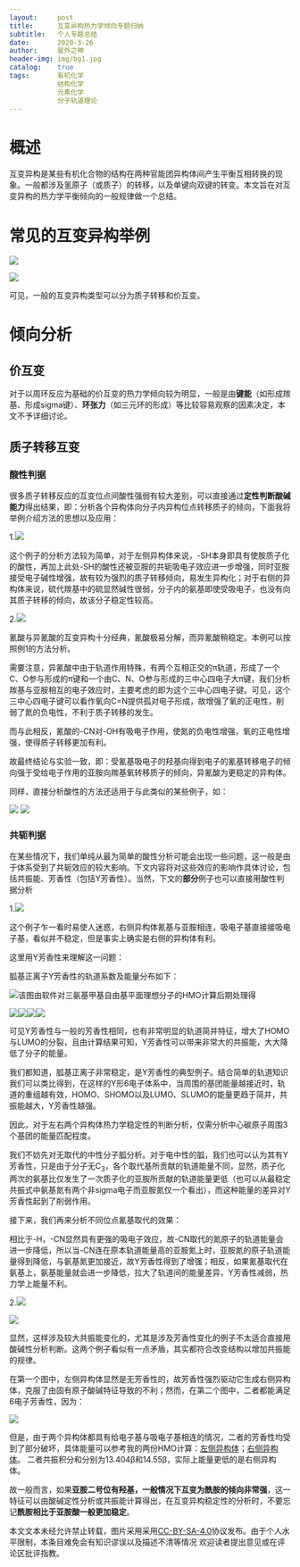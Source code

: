 ```yaml
---
layout:     post
title:      互变异构热力学倾向专题归纳
subtitle:   个人专题总结
date:       2020-3-26
author:     星外之神
header-img: img/bg1.jpg
catalog:    true
tags:       有机化学
            结构化学
            元素化学
            分子轨道理论
---
```


# 概述

互变异构是某些有机化合物的结构在两种官能团异构体间产生平衡互相转换的现象。一般都涉及氢原子（或质子）的转移，以及单键向双键的转变。本文旨在对互变异构的热力学平衡倾向的一般规律做一个总结。

# 常见的互变异构举例

![](https://wszqkzqk.github.io/img/500px-Tautomers_zh.png)

![](https://wszqkzqk.github.io/img/220px-Oxepin-benzene_oxide.png)

可见，一般的互变异构类型可以分为质子转移和价互变。

# 倾向分析

## 价互变

对于以周环反应为基础的价互变的热力学倾向较为明显，一般是由**键能**（如形成羰基、形成sigma键）、**环张力**（如三元环的形成）等比较容易观察的因素决定，本文不予详细讨论。

## 质子转移互变

### 酸性判据

很多质子转移反应的互变位点间酸性强弱有较大差别，可以直接通过**定性判断酸碱能力**得出结果，即：分析各个异构体向分子内异构位点转移质子的倾向，下面我将举例介绍方法的思想以及应用：

1.![](https://wszqkzqk.github.io/img/互变述图1.png)

这个例子的分析方法较为简单，对于左侧异构体来说，-SH本身即具有使胺质子化的酸性，再加上此处-SH的酸性还被亚胺的共轭吸电子效应进一步增强，同时亚胺接受电子碱性增强，故有较为强烈的质子转移倾向，易发生异构化；对于右侧的异构体来说，硫代羰基中的硫显然碱性很弱，分子内的氨基即使受吸电子，也没有向其质子转移的倾向，故该分子稳定性较高。

2.![](https://wszqkzqk.github.io/img/互变述图2.png)

氰酸与异氰酸的互变异构十分经典，氰酸极易分解，而异氰酸稍稳定。本例可以按照例1的方法分析。

需要注意，异氰酸中由于轨道作用特殊，有两个互相正交的π轨道，形成了一个C、O参与形成的π键和一个由C、N、O参与形成的三中心四电子大π键，我们分析羰基与亚胺相互的电子效应时，主要考虑的即为这个三中心四电子键。可见，这个三中心四电子键可以看作氧向C=N提供孤对电子形成，故增强了氧的正电性，削弱了氮的负电性，不利于质子转移的发生。

而与此相反，氰酸的-CN对-OH有吸电子作用，使氮的负电性增强，氧的正电性增强，使得质子转移更加有利。

故最终结论与实验一致，即：受氰基吸电子的羟基向得到电子的氰基转移电子的倾向强于受给电子作用的亚胺向羰基氧转移质子的倾向，异氰酸为更稳定的异构体。

同样，直接分析酸性的方法还适用于与此类似的某些例子，如：

![](https://wszqkzqk.github.io/img/互变述图3.png)
![](https://wszqkzqk.github.io/img/互变述图4.jpg)

### 共轭判据

在某些情况下，我们单纯从最为简单的酸性分析可能会出现一些问题，这一般是由于体系受到了共轭效应的较大影响。下文内容将对这些效应的影响作具体讨论，包括共振能、芳香性（包括Y芳香性）。当然，下文的**部分**例子也可以直接用酸性判据分析

1.![](https://wszqkzqk.github.io/img/互变述图5.jpg)

这个例子乍一看时易使人迷惑，右侧异构体氰基与亚胺相连，吸电子基直接接吸电子基，看似并不稳定，但是事实上确实是右侧的异构体有利。

这里用Y芳香性来理解这一问题：

胍基正离子Y芳香性的轨道系数及能量分布如下：

![该图由软件对三氨基甲基自由基平面理想分子的HMO计算后期处理得](https://wszqkzqk.github.io/img/Y芳香性述图0.png)

![](https://wszqkzqk.github.io/img/Y芳香性述图1.png)![](https://wszqkzqk.github.io/img/Y芳香性述图2.png)![](https://wszqkzqk.github.io/img/Y芳香性述图3.png)![](https://wszqkzqk.github.io/img/Y芳香性述图4.png)

可见Y芳香性与一般的芳香性相同，也有非常明显的轨道简并特征，增大了HOMO与LUMO的分裂，且由计算结果可知，Y芳香性可以带来非常大的共振能，大大降低了分子的能量。

我们都知道，胍基正离子非常稳定，是Y芳香性的典型例子。结合简单的轨道知识我们可以类比得到，在这样的Y形6电子体系中，当周围的基团能量越接近时，轨道的重组越有效，HOMO、SHOMO以及LUMO、SLUMO的能量更趋于简并，共振能越大，Y芳香性越强。

因此，对于左右两个异构体热力学稳定性的判断分析，仅需分析中心碳原子周围3个基团的能量匹配程度。

我们不妨先对无取代的中性分子胍分析。对于电中性的胍，我们也可以认为其有Y芳香性，只是由于分子无C<sub>3</sub>，各个取代基所贡献的轨道能量不同，显然，质子化两次的氨基比仅发生了一次质子化的亚胺所贡献的轨道能量更低（也可以从最稳定共振式中氨基氮有两个非sigma电子而亚胺氮仅一个看出），而这种能量的差异对Y芳香性起到了削弱作用。

接下来，我们再来分析不同位点氰基取代的效果：

相比于-H，-CN显然具有更强的吸电子效应，故-CN取代的氮原子的轨道能量会进一步降低，所以当-CN连在原本轨道能量高的亚胺氮上时，亚胺氮的原子轨道能量得到降低，与氨基氮更加接近，故Y芳香性得到了增强；相反，如果氰基取代在氨基上，氨基能量就会进一步降低，拉大了轨道间的能量差异，Y芳香性减弱，热力学上能量不利。

2.![](https://wszqkzqk.github.io/img/互变述图6.jpg)

![](https://wszqkzqk.github.io/img/互变述图4.png)

显然，这样涉及较大共振能变化的，尤其是涉及芳香性变化的例子不太适合直接用酸碱性分析判断。这两个例子看似有一点矛盾，其实都符合改变结构以增加共振能的规律。

在第一个图中，左侧异构体显然是无芳香性的，故芳香性强烈驱动它生成右侧异构体，克服了由固有原子酸碱特征导致的不利；然而，在第二个图中，二者都能满足6电子芳香性，因为：

![](https://wszqkzqk.github.io/img/互变述图7.jpg)

但是，由于两个异构体都具有给电子基与吸电子基相连的情况，二者的芳香性均受到了部分破坏，具体能量可以参考我的两份HMO计算：[左侧异构体](https://raw.githubusercontent.com/wszqkzqk/HMOcalculations/master/HMOTheory/pdf/2-羟基吡啶.pdf)；[右侧异构体](https://raw.githubusercontent.com/wszqkzqk/HMOcalculations/master/HMOTheory/pdf/内酰胺.pdf)。
二者共振积分和分别为13.404β和14.55β，实际上能量更低的是右侧异构体。

故一般而言，如果**亚胺二号位有羟基，一般情况下互变为酰胺的倾向非常强**，这一特征可以由酸碱定性分析或共振能计算得出，在互变异构稳定性的分析时，不要忘记**酰胺相比于亚胺酸一般更加稳定**。




本文文本未经允许禁止转载，图片采用采用[CC-BY-SA-4.0](https://creativecommons.org/licenses/by-sa/4.0/)协议发布。由于个人水平限制，本条目难免会有知识谬误以及描述不清等情况 欢迎读者提出意见或在评论区批评指教。
